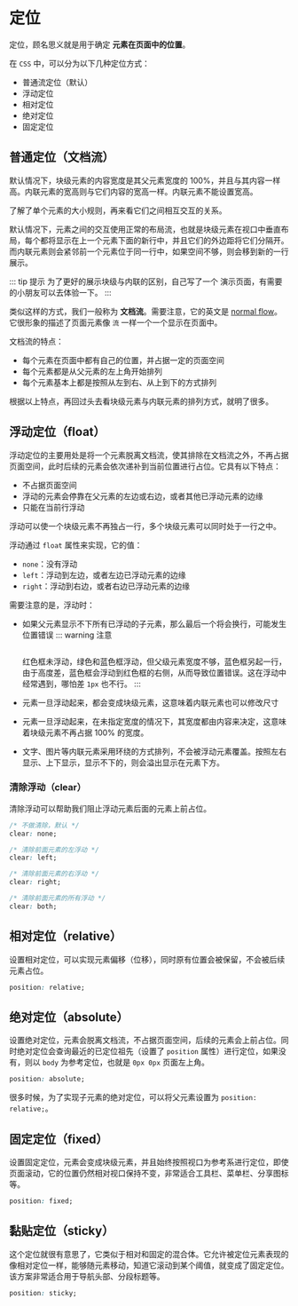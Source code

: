 # 定位

定位，顾名思义就是用于确定 **元素在页面中的位置**。

在 `CSS` 中，可以分为以下几种定位方式：

- 普通流定位（默认）
- 浮动定位
- 相对定位
- 绝对定位
- 固定定位

## 普通定位（文档流）

默认情况下，块级元素的内容宽度是其父元素宽度的 100%，并且与其内容一样高。内联元素的宽高则与它们内容的宽高一样。内联元素不能设置宽高。

了解了单个元素的大小规则，再来看它们之间相互交互的关系。

默认情况下，元素之间的交互使用正常的布局流，也就是块级元素在视口中垂直布局，每个都将显示在上一个元素下面的新行中，并且它们的外边距将它们分隔开。而内联元素则会紧邻前一个元素位于同一行中，如果空间不够，则会移到新的一行展示。

::: tip 提示
为了更好的展示块级与内联的区别，自己写了一个 <a :href="$withBase('/example/css/position.html')" target="_blank" rel="noopener noreferrer">演示页面</a>，有需要的小朋友可以去体验一下。
:::

类似这样的方式，我们一般称为 **文档流**。需要注意，它的英文是 [normal flow](http://www.w3.org/TR/CSS2/visuren.html#normal-flow)。它很形象的描述了页面元素像 `流` 一样一个一个显示在页面中。

文档流的特点：

- 每个元素在页面中都有自己的位置，并占据一定的页面空间
- 每个元素都是从父元素的左上角开始排列
- 每个元素基本上都是按照从左到右、从上到下的方式排列

根据以上特点，再回过头去看块级元素与内联元素的排列方式，就明了很多。

## 浮动定位（float）

浮动定位的主要用处是将一个元素脱离文档流，使其排除在文档流之外，不再占据页面空间，此时后续的元素会依次递补到当前位置进行占位。它具有以下特点：

- 不占据页面空间
- 浮动的元素会停靠在父元素的左边或右边，或者其他已浮动元素的边缘
- 只能在当前行浮动

浮动可以使一个块级元素不再独占一行，多个块级元素可以同时处于一行之中。

浮动通过 `float` 属性来实现，它的值：

- `none`：没有浮动
- `left`：浮动到左边，或者左边已浮动元素的边缘
- `right`：浮动到右边，或者右边已浮动元素的边缘

需要注意的是，浮动时：

- 如果父元素显示不下所有已浮动的子元素，那么最后一个将会换行，可能发生位置错误
  ::: warning 注意

  <img :src="$withBase('/assets/roadmap/frontend/css-float-lock.png')" alt="">

  红色框未浮动，绿色和蓝色框浮动，但父级元素宽度不够，蓝色框另起一行，由于高度差，蓝色框会浮动到红色框的右侧，从而导致位置错误。这在浮动中经常遇到，哪怕差 `1px` 也不行。
  :::

- 元素一旦浮动起来，都会变成块级元素，这意味着内联元素也可以修改尺寸
- 元素一旦浮动起来，在未指定宽度的情况下，其宽度都由内容来决定，这意味着块级元素不再占据 100% 的宽度。
- 文字、图片等内联元素采用环绕的方式排列，不会被浮动元素覆盖。按照左右显示、上下显示，显示不下的，则会溢出显示在元素下方。

### 清除浮动（clear）

清除浮动可以帮助我们阻止浮动元素后面的元素上前占位。

```css
/* 不做清除，默认 */
clear: none;

/* 清除前面元素的左浮动 */
clear: left;

/* 清除前面元素的右浮动 */
clear: right;

/* 清除前面元素的所有浮动 */
clear: both;
```

## 相对定位（relative）

设置相对定位，可以实现元素偏移（位移），同时原有位置会被保留，不会被后续元素占位。

```css
position: relative;
```

## 绝对定位（absolute）

设置绝对定位，元素会脱离文档流，不占据页面空间，后续的元素会上前占位。同时绝对定位会查询最近的已定位祖先（设置了 `position` 属性）进行定位，如果没有，则以 `body` 为参考定位，也就是 `0px 0px` 页面左上角。

```css
position: absolute;
```

很多时候，为了实现子元素的绝对定位，可以将父元素设置为 `position: relative;`。

## 固定定位（fixed）

设置固定定位，元素会变成块级元素，并且始终按照视口为参考系进行定位，即使页面滚动，它的位置仍然相对视口保持不变，非常适合工具栏、菜单栏、分享图标等。

```css
position: fixed;
```

## 黏贴定位（sticky）

这个定位就很有意思了，它类似于相对和固定的混合体。它允许被定位元素表现的像相对定位一样，能够随元素移动，知道它滚动到某个阈值，就变成了固定定位。该方案非常适合用于导航头部、分段标题等。

```css
position: sticky;
```
